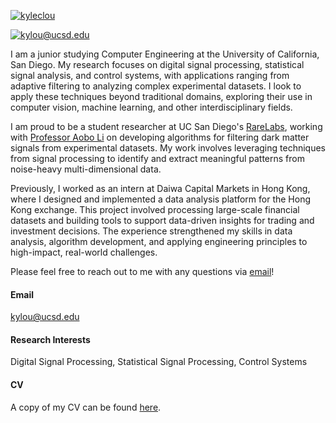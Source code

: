 

[![kyleclou](https://img.shields.io/badge/kyleclou-github-orange?logo=github)](https://github.com/kyleclou)

[![kylou@ucsd.edu](https://img.shields.io/badge/kyleclou-LinkedIn-blue?logo=linkedin)](https://www.linkedin.com/in/kyleclou/)

I am a junior studying Computer Engineering at the University of California, San Diego. My research focuses on digital signal processing, statistical signal analysis, and control systems, with applications ranging from adaptive filtering to analyzing complex experimental datasets. I look to apply these techniques beyond traditional domains, exploring their use in computer vision, machine learning, and other interdisciplinary fields.

I am proud to be a student researcher at UC San Diego's [RareLabs](https://rarelabs.ucsd.edu/), working with [Professor Aobo Li](https://aobol.github.io/AoboLi/) on developing algorithms for filtering dark matter signals from experimental datasets. My work involves leveraging techniques from signal processing to identify and extract meaningful patterns from noise-heavy multi-dimensional data.

Previously, I worked as an intern at Daiwa Capital Markets in Hong Kong, where I designed and implemented a data analysis platform for the Hong Kong exchange. This project involved processing large-scale financial datasets and building tools to support data-driven insights for trading and investment decisions. The experience strengthened my skills in data analysis, algorithm development, and applying engineering principles to high-impact, real-world challenges.

Please feel free to reach out to me with any questions via [email](mailto:kylou@ucsd.edu)!

#### Email
kylou@ucsd.edu

#### Research Interests
Digital Signal Processing, Statistical Signal Processing, Control Systems

#### CV
A copy of my CV can be found [here](https://kyleclou.github.io/Files/CV.pdf).

